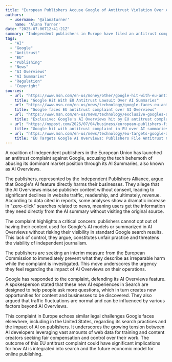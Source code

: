 ```yaml
---
title: "European Publishers Accuse Google of Antitrust Violation Over AI Summaries"
authors:
  - username: '@alanaturner'
    name: 'Alana Turner'
date: "2025-07-06T12:41:21Z"
summary: "Independent publishers in Europe have filed an antitrust complaint against Google, alleging that the tech giant's AI Overviews are harming their businesses by misusing content and diverting traffic."
tags:
  - "AI"
  - "Google"
  - "Antitrust"
  - "EU"
  - "Publishing"
  - "News"
  - "AI Overviews"
  - "AI Summaries"
  - "Regulation"
  - "Copyright"
sources:
  - url: "https://www.msn.com/en-us/money/other/google-hit-with-eu-antitrust-lawsuit-over-ai-summaries/ar-AA1I3NSg"
    title: "Google Hit With EU Antitrust Lawsuit Over AI Summaries"
  - url: "https://www.msn.com/en-us/news/technology/google-faces-eu-antitrust-complaint-over-ai-overviews/ar-AA1HYU0N"
    title: "Google faces EU antitrust complaint over AI Overviews"
  - url: "https://www.msn.com/en-us/news/technology/exclusive-googles-ai-overviews-hit-by-eu-antitrust-complaint-from-independent-publishers/ar-AA1HY0UI"
    title: "Exclusive: Google's AI Overviews hit by EU antitrust complaint from independent publishers"
  - url: "https://nypost.com/2025/07/04/business/european-publishers-file-complaint-over-googles-ai-overviews-report/"
    title: "Google hit with antitrust complaint in EU over AI summaries harming web traffic to news sites: report"
  - url: "https://www.msn.com/en-us/news/technology/eu-targets-google-ai-overviews-publishers-file-antitrust-complaint/ar-AA1HYvaS"
    title: "EU Targets Google AI Overviews: Publishers File Antitrust Complaint"
---
```


A coalition of independent publishers in the European Union has launched an antitrust complaint against Google, accusing the tech behemoth of abusing its dominant market position through its AI Summaries, also known as AI Overviews.

The publishers, represented by the Independent Publishers Alliance, argue that Google's AI feature directly harms their businesses. They allege that the AI Overviews misuse publisher content without consent, leading to significant declines in website traffic, readership, and ultimately, revenue. According to data cited in reports, some analyses show a dramatic increase in "zero-click" searches related to news, meaning users get the information they need directly from the AI summary without visiting the original source.

The complaint highlights a critical concern: publishers cannot opt out of having their content used for Google's AI models or summarized in AI Overviews without risking their visibility in standard Google search results. This lack of control, they argue, constitutes unfair practice and threatens the viability of independent journalism.

The publishers are seeking an interim measure from the European Commission to immediately prevent what they describe as irreparable harm while the complaint is investigated. This move underscores the urgency they feel regarding the impact of AI Overviews on their operations.

Google has responded to the complaint, defending its AI Overviews feature. A spokesperson stated that these new AI experiences in Search are designed to help people ask more questions, which in turn creates new opportunities for content and businesses to be discovered. They also argued that traffic fluctuations are normal and can be influenced by various factors beyond AI Overviews.

This complaint in Europe echoes similar legal challenges Google faces elsewhere, including in the United States, regarding its search practices and the impact of AI on publishers. It underscores the growing tension between AI developers leveraging vast amounts of web data for training and content creators seeking fair compensation and control over their work. The outcome of this EU antitrust complaint could have significant implications for how AI is integrated into search and the future economic model for online publishing.
